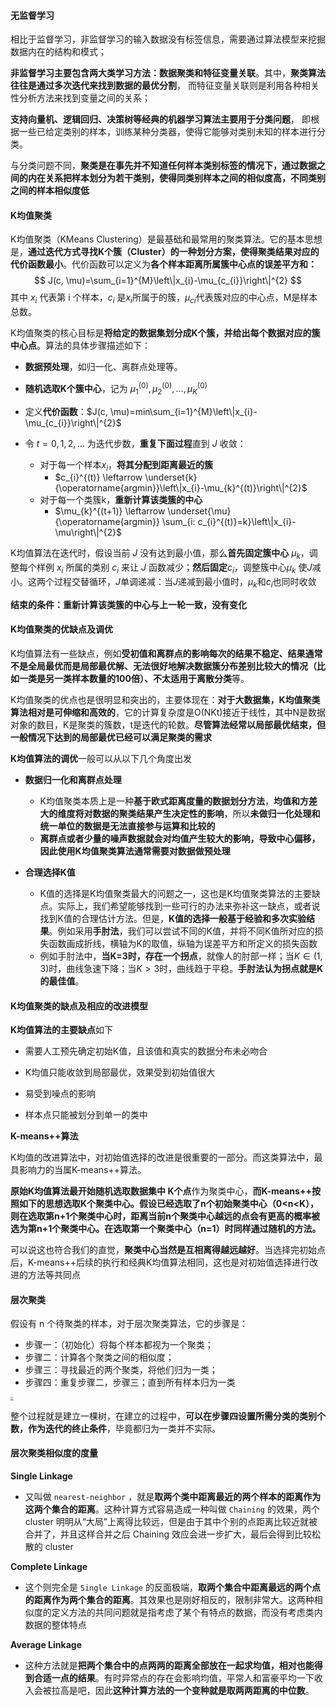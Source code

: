 #### 无监督学习

相比于监督学习，非监督学习的输入数据没有标签信息，需要通过算法模型来挖掘数据内在的结构和模式；

**非监督学习主要包含两大类学习方法：数据聚类和特征变量关联**。其中，**聚类算法往往是通过多次迭代来找到数据的最优分割**， 而特征变量关联则是利用各种相关性分析方法来找到变量之间的关系；

**支持向量机、逻辑回归、决策树等经典的机器学习算法主要用于分类问题**， 即根据一些已给定类别的样本，训练某种分类器，使得它能够对类别未知的样本进行分类。

与分类问题不同，**聚类是在事先并不知道任何样本类别标签的情况下，通过数据之间的内在关系把样本划分为若干类别，使得同类别样本之间的相似度高，不同类别之间的样本相似度低**

#### K均值聚类

K均值聚类（KMeans Clustering）是最基础和最常用的聚类算法。它的基本思想是，**通过迭代方式寻找K个簇（Cluster）的一种划分方案，使得聚类结果对应的代价函数最小**。代价函数可以定义为**各个样本距离所属簇中心点的误差平方和：**
$$
J(c, \mu)=\sum_{i=1}^{M}\left\|x_{i}-\mu_{c_{i}}\right\|^{2}
$$
其中 $x_i$ 代表第 i 个样本，$c_i$ 是$x_i$所属于的簇，$μ_{ci}$代表簇对应的中心点，M是样本总数。

K均值聚类的核心目标是**将给定的数据集划分成K个簇，并给出每个数据对应的簇中心点**。算法的具体步骤描述如下：

- **数据预处理**，如归一化、离群点处理等。

- **随机选取K个簇中心**，记为 $\mu_{1}^{(0)}, \mu_{2}^{(0)}, \ldots, \mu_{K}^{(0)}$

- 定义**代价函数**：$J(c, \mu)=min\sum_{i=1}^{M}\left\|x_{i}-\mu_{c_{i}}\right\|^{2}$

- 令 $t=0,1,2,…$ 为迭代步数，**重复下面过程**直到 $J$ 收敛：
  - 对于每一个样本$x_i$，**将其分配到距离最近的簇**
    - $c_{i}^{(t)} \leftarrow \underset{k}{\operatorname{argmin}}\left\|x_{i}-\mu_{k}^{(t)}\right\|^{2}$
  - 对于每一个类簇k，**重新计算该类簇的中心**
    - $\mu_{k}^{(t+1)} \leftarrow \underset{\mu}{\operatorname{argmin}} \sum_{i: c_{i}^{(t)}=k}\left\|x_{i}-\mu\right\|^{2}$

K均值算法在迭代时，假设当前 $J$ 没有达到最小值，那么**首先固定簇中心** ${μ_k}$，调整每个样例 $x_i$ 所属的类别 $c_i$ 来让 $J$ 函数减少；**然后固定**${c_i}$，调整簇中心${μ_k}$ 使$J$减小。这两个过程交替循环，$J$单调递减：当$J$递减到最小值时，${μ_k}$和${c_i}$也同时收敛

**结束的条件：重新计算该类簇的中心与上一轮一致，没有变化**

#### K均值聚类的优缺点及调优

K均值算法有一些缺点，例如**受初值和离群点的影响每次的结果不稳定、结果通常不是全局最优而是局部最优解、无法很好地解决数据簇分布差别比较大的情况（比如一类是另一类样本数量的100倍）、不太适用于离散分类**等。

K均值聚类的优点也是很明显和突出的，主要体现在：**对于大数据集，K均值聚类算法相对是可伸缩和高效的**，它的计算复杂度是O(NKt)接近于线性，其中N是数据对象的数目，K是聚类的簇数，t是迭代的轮数。**尽管算法经常以局部最优结束，但一般情况下达到的局部最优已经可以满足聚类的需求**

**K均值算法的调优**一般可以从以下几个角度出发

- **数据归一化和离群点处理**
  - K均值聚类本质上是一种**基于欧式距离度量的数据划分方法**，**均值和方差大的维度将对数据的聚类结果产生决定性的影响**，所以**未做归一化处理和统一单位的数据是无法直接参与运算和比较的**
  - **离群点或者少量的噪声数据就会对均值产生较大的影响，导致中心偏移，因此使用K均值聚类算法通常需要对数据做预处理**

- **合理选择K值**
  - K值的选择是K均值聚类最大的问题之一，这也是K均值聚类算法的主要缺点。实际上，我们希望能够找到一些可行的办法来弥补这一缺点，或者说找到K值的合理估计方法。但是，**K值的选择一般基于经验和多次实验结果**。例如采用**手肘法**，我们可以尝试不同的K值，并将不同K值所对应的损失函数画成折线，横轴为K的取值，纵轴为误差平方和所定义的损失函数
  - 例如手肘法中，**当K=3时，存在一个拐点**，就像人的肘部一样；当$K\in(1,3)$时，曲线急速下降；当$K>3$时，曲线趋于平稳。**手肘法认为拐点就是K的最佳值**。

#### K均值聚类的缺点及相应的改进模型

**K均值算法的主要缺点**如下

- 需要人工预先确定初始K值，且该值和真实的数据分布未必吻合
- K均值只能收敛到局部最优，效果受到初始值很大
- 易受到噪点的影响

- 样本点只能被划分到单一的类中

**K-means++算法**

K均值的改进算法中，对初始值选择的改进是很重要的一部分。而这类算法中，最具影响力的当属K-means++算法。

**原始K均值算法最开始随机选取数据集中 K个点**作为聚类中心，**而K-means++按照如下的思想选取K个聚类中心。假设已经选取了n个初始聚类中心（0<n<K），则在选取第n+1个聚类中心时，距离当前n个聚类中心越远的点会有更高的概率被选为第n+1个聚类中心。在选取第一个聚类中心（n=1）时同样通过随机的方法。**

可以说这也符合我们的直觉，**聚类中心当然是互相离得越远越好**。当选择完初始点后，K-means++后续的执行和经典K均值算法相同，这也是对初始值选择进行改进的方法等共同点

#### 层次聚类

假设有 n 个待聚类的样本，对于层次聚类算法，它的步骤是：

- 步骤一：（初始化）将每个样本都视为一个聚类；
- 步骤二：计算各个聚类之间的相似度；
- 步骤三：寻找最近的两个聚类，将他们归为一类；
- 步骤四：重复步骤二，步骤三；直到所有样本归为一类

<img src="https://blog-1258986886.cos.ap-beijing.myqcloud.com/%E6%9C%BA%E5%99%A8%E5%AD%A6%E4%B9%A0/21-4.png" style="zoom: 33%;" />

整个过程就是建立一棵树，在建立的过程中，**可以在步骤四设置所需分类的类别个数，作为迭代的终止条件**，毕竟都归为一类并不实际。

#### 层次聚类相似度的度量

**Single Linkage**

- 又叫做 `nearest-neighbor` ，就是**取两个类中距离最近的两个样本的距离作为这两个集合的距离**。这种计算方式容易造成一种叫做 `Chaining` 的效果，两个 cluster 明明从“大局”上离得比较远，但是由于其中个别的点距离比较近就被合并了，并且这样合并之后 Chaining 效应会进一步扩大，最后会得到比较松散的 cluster

**Complete Linkage**

- 这个则完全是 `Single Linkage` 的反面极端，**取两个集合中距离最远的两个点的距离作为两个集合的距离**。其效果也是刚好相反的，限制非常大。这两种相似度的定义方法的共同问题就是指考虑了某个有特点的数据，而没有考虑类内数据的整体特点

**Average Linkage** 

- 这种方法就是**把两个集合中的点两两的距离全部放在一起求均值，相对也能得到合适一点的结果**。有时异常点的存在会影响均值，平常人和富豪平均一下收入会被拉高是吧，因此**这种计算方法的一个变种就是取两两距离的中位数**。

